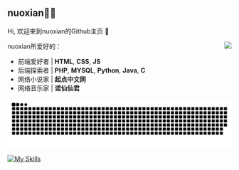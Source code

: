 ## nuoxian👨‍💻
Hi, 欢迎来到nuoxian的Github主页 👋

<img align="right" src="https://github-readme-stats.vercel.app/api?username=nuoxi4n&show_icons=true&number_format=long&border_radius=20&rank_icon=percentile&ring_color=75C3FD&hide=issues&include_all_commits=true&count_private=true&hide_title=true" />



nuoxian所爱好的：

- 前端爱好者 | **HTML**, **CSS**, **JS**
- 后端探索者 | **PHP**, **MYSQL**, **Python**, **Java**, **C**
- 网络小说家 | **起点中文网**
- 网络音乐家 | **诺仙仙君**

![](https://raw.githubusercontent.com/nuoxi4n/nuoxi4n/main/assets/github-contribution-grid-snake.svg)

[![My Skills](https://skillicons.dev/icons?i=ae,apple,au,aws,azure,bash,bootstrap,c,cpp,cloudflare,css,discord,docker,git,github,gitlab,gmail,html,instagram,js,jenkins,kali,linux,md,mysql,nginx,nodejs,npm,ps,php,pnpm,postgres,powershell,pr,py,redis,sqlite,twitter,ts,ubuntu,unity,unreal,vercel,vite,vscode,vue,windows,wordpress&perline=20)](https://nuoxiana.cn)
